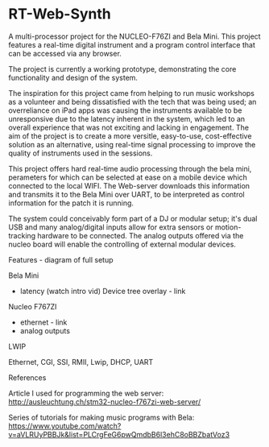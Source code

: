 # RT-Web-Synth

A multi-processor project for the NUCLEO-F76ZI and Bela Mini. This project features a real-time digital instrument and a program control interface that can be accessed via any browser.

The project is currently a working prototype, demonstrating the core functionality and design of the system.

The inspiration for this project came from helping to run music workshops as a volunteer and being dissatisfied with the tech that was being used; an overreliance on iPad apps was causing the instruments available to be unresponsive due to the latency inherent in the system, which led to an overall experience that was not exciting and lacking in engagement. The aim of the project is to create a more versitle, easy-to-use, cost-effective solution as an alternative, using real-time signal processing to improve the quality of instruments used in the sessions.  

This project offers hard real-time audio processing through the bela mini, perameters for which can be selected at ease on a mobile device which connected to the local WIFI. The Web-server downloads this information and transmits it to the Bela Mini over UART, to be interpreted as control information for the patch it is running.

The system could conceivably form part of a DJ or modular setup; it's dual USB and many analog/digital inputs allow for extra sensors or motion-tracking hardware to be connected. The analog outputs offered via the nucleo board will enable the controlling of external modular devices.


Features - diagram of full setup


Bela Mini
 - latency (watch intro vid)
 Device tree overlay - link
 
 Nucleo F767ZI
 - ethernet - link
 - analog outputs

LWIP

Ethernet, CGI, SSI, RMII, Lwip, DHCP, UART

References

Article I used for programming the web server:
http://ausleuchtung.ch/stm32-nucleo-f767zi-web-server/

Series of tutorials for making music programs with Bela:
https://www.youtube.com/watch?v=aVLRUyPBBJk&list=PLCrgFeG6pwQmdbB6l3ehC8oBBZbatVoz3


